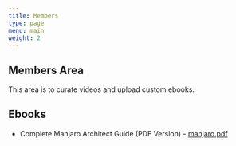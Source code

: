 ```yaml
---
title: Members
type: page
menu: main
weight: 2
---
```

##  Members Area

This area is to curate videos and upload custom ebooks. 

## Ebooks

- Complete Manjaro Architect Guide (PDF Version) - [manjaro.pdf](https://ctt.memberspace.com/content/f112f8b545f)

